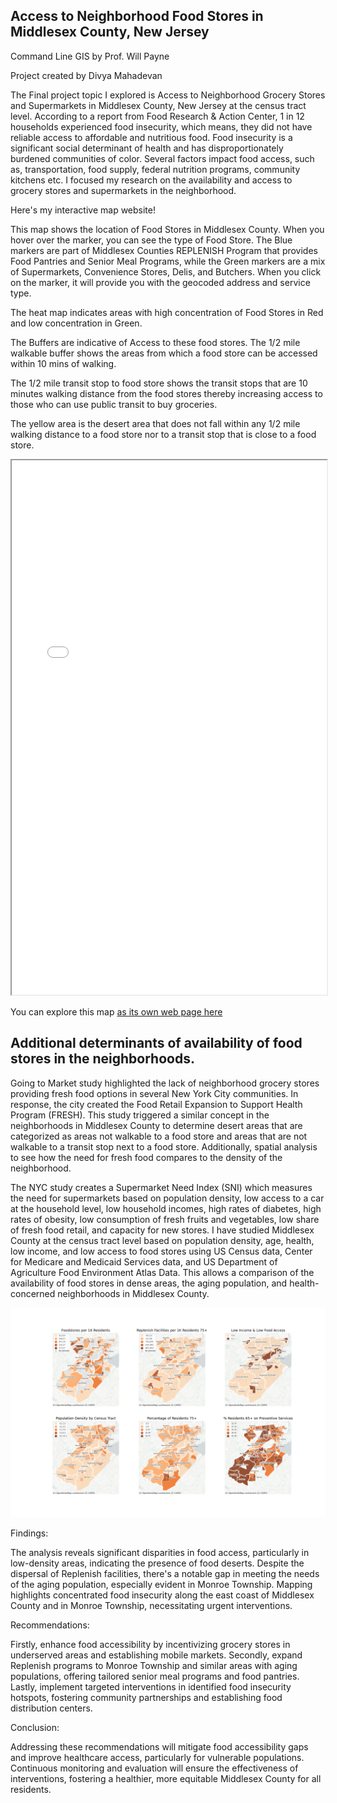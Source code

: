 ## Access to Neighborhood Food Stores in Middlesex County, New Jersey

Command Line GIS by Prof. Will Payne

Project created by Divya Mahadevan


The Final project topic I explored is Access to Neighborhood Grocery Stores and Supermarkets in Middlesex County, New Jersey at the census tract level. According to a report from Food Research & Action Center, 1 in 12 households experienced food insecurity, which means, they did not have reliable access to affordable and nutritious food. Food insecurity is a significant social determinant of health and has disproportionately burdened communities of color. Several factors impact food access, such as, transportation, food supply, federal nutrition programs, community kitchens etc. I focused my research on the availability and access to grocery stores and supermarkets in the neighborhood. 

Here's my interactive map website!

This map shows the location of Food Stores in Middlesex County. When you hover over the marker, you can see the type of Food Store. The Blue markers are part of  Middlesex Counties REPLENISH Program that provides Food Pantries and Senior Meal Programs, while the Green markers are a mix of Supermarkets, Convenience Stores, Delis, and Butchers. When you click on the marker, it will provide you with the geocoded address and service type.

The heat map indicates areas with high concentration of Food Stores in Red and low concentration in Green.

The Buffers are indicative of Access to these food stores. The 1/2 mile walkable buffer shows the areas from which a food store can be accessed within 10 mins of walking.

The 1/2 mile transit stop to food store shows the transit stops that are 10 minutes walking distance from the food stores thereby increasing access to those who can use public transit to buy groceries.

The yellow area is the desert area that does not fall within any 1/2 mile walking distance to a food store nor to a transit stop that is close to a food store. 

<iframe src="foodstore_interactive.html" height="855" width="100%"></iframe>

You can explore this map [as its own web page here](foodstore_interactive.html)

## Additional determinants of availability of food stores in the neighborhoods. 

Going to Market study highlighted the lack of neighborhood grocery stores providing fresh food options in several New York City communities. In response, the city created the Food Retail Expansion to Support Health Program (FRESH). This study triggered a similar concept in the neighborhoods in Middlesex County to determine desert areas that are categorized as areas not walkable to a food store and areas that are not walkable to a transit stop next to a food store. Additionally, spatial analysis to see how the need for fresh food compares to the density of the neighborhood. 

The NYC study creates a Supermarket Need Index (SNI) which measures the need for supermarkets based on population density, low access to a car at the household level, low household incomes, high rates of diabetes, high rates of obesity, low consumption of fresh fruits and vegetables, low share of fresh food retail, and capacity for new stores. I have studied Middlesex County at the census tract level based on population density, age, health, low income, and low access to food stores using US Census data, Center for Medicare and Medicaid Services data, and US Department of Agriculture Food Environment Atlas Data. This allows a comparison of the availability of food stores in dense areas, the aging population, and health-concerned neighborhoods in Middlesex County.


![Static Maps](Static.png)

Findings:

The analysis reveals significant disparities in food access, particularly in low-density areas, indicating the presence of food deserts. Despite the dispersal of Replenish facilities, there's a notable gap in meeting the needs of the aging population, especially evident in Monroe Township. Mapping highlights concentrated food insecurity along the east coast of Middlesex County and in Monroe Township, necessitating urgent interventions.

Recommendations:

Firstly, enhance food accessibility by incentivizing grocery stores in underserved areas and establishing mobile markets. Secondly, expand Replenish programs to Monroe Township and similar areas with aging populations, offering tailored senior meal programs and food pantries. Lastly, implement targeted interventions in identified food insecurity hotspots, fostering community partnerships and establishing food distribution centers.

Conclusion:

Addressing these recommendations will mitigate food accessibility gaps and improve healthcare access, particularly for vulnerable populations. Continuous monitoring and evaluation will ensure the effectiveness of interventions, fostering a healthier, more equitable Middlesex County for all residents.
